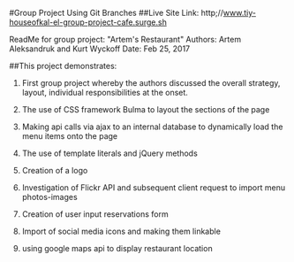 #Group Project Using Git Branches
##Live Site Link: http;//www.tiy-houseofkal-el-group-project-cafe.surge.sh

  ReadMe for group project: "Artem's Restaurant"
  Authors: Artem Aleksandruk and Kurt Wyckoff
  Date:  Feb 25, 2017

##This project demonstrates:
  1. First group project whereby the authors discussed the overall strategy, layout, individual responsibilities at the onset.

  2. The use of CSS framework Bulma to layout the sections of the page

  3. Making api calls via ajax to an internal database to dynamically load the menu items  onto the page

  4. The use of template literals and jQuery methods

  5. Creation of a logo

  6. Investigation of Flickr API and subsequent client request to import menu photos-images

  7. Creation of user input reservations form

  8. Import of social media icons and making them linkable

  9. using google maps api to display restaurant location
